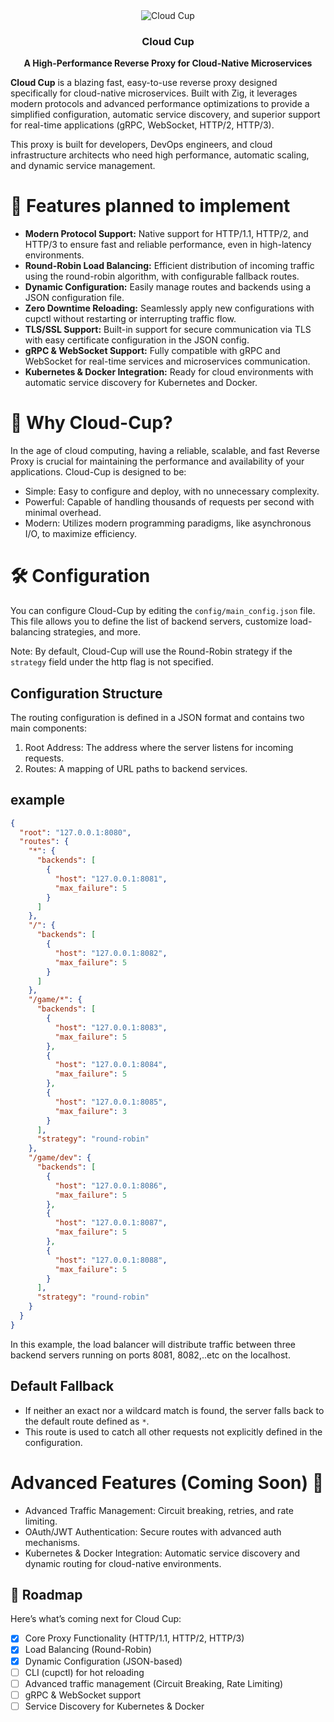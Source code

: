 
<div align="center">
  <img src="https://github.com/user-attachments/assets/6b5aae46-2ac0-4c2f-a98c-675f2bf02350"  alt="Cloud Cup">
     <h3>Cloud Cup</h3>
  <p><strong>A High-Performance Reverse Proxy for Cloud-Native Microservices </strong></p>
</div>




**Cloud Cup** is a blazing fast, easy-to-use reverse proxy designed specifically for cloud-native microservices. Built with Zig, it leverages modern protocols and advanced performance optimizations to provide a simplified configuration, automatic service discovery, and superior support for real-time applications (gRPC, WebSocket, HTTP/2, HTTP/3).

This proxy is built for developers, DevOps engineers, and cloud infrastructure architects who need high performance, automatic scaling, and dynamic service management.

# 🚀 Features planned to implement
- **Modern Protocol Support:** Native support for HTTP/1.1, HTTP/2, and HTTP/3 to ensure fast and reliable performance, even in high-latency environments.
- **Round-Robin Load Balancing:** Efficient distribution of incoming traffic using the round-robin algorithm, with configurable fallback routes.
- **Dynamic Configuration:** Easily manage routes and backends using a JSON configuration file.
- **Zero Downtime Reloading:** Seamlessly apply new configurations with cupctl without restarting or interrupting traffic flow.
- **TLS/SSL Support:** Built-in support for secure communication via TLS with easy certificate configuration in the JSON config.
- **gRPC & WebSocket Support:** Fully compatible with gRPC and WebSocket for real-time services and microservices communication.
- **Kubernetes & Docker Integration:** Ready for cloud environments with automatic service discovery for Kubernetes and Docker.

# 🎯 Why Cloud-Cup?
In the age of cloud computing, having a reliable, scalable, and fast Reverse Proxy is crucial for maintaining the performance and availability of your applications. Cloud-Cup is designed to be:

- Simple: Easy to configure and deploy, with no unnecessary complexity.
- Powerful: Capable of handling thousands of requests per second with minimal overhead.
- Modern: Utilizes modern programming paradigms, like asynchronous I/O, to maximize efficiency.

# 🛠️ Configuration
You can configure Cloud-Cup by editing the `config/main_config.json` file. This file allows you to define the list of backend servers, customize load-balancing strategies, and more.

Note: By default, Cloud-Cup will use the Round-Robin strategy if the `strategy` field  under the http flag is not specified.

## Configuration Structure

The routing configuration is defined in a JSON format and contains two main components:

  1. Root Address: The address where the server listens for incoming requests.
  2. Routes: A mapping of URL paths to backend services.

## example 
```json
{
  "root": "127.0.0.1:8080",
  "routes": {
    "*": {
      "backends": [
        {
          "host": "127.0.0.1:8081",
          "max_failure": 5
        }
      ]
    },
    "/": {
      "backends": [
        {
          "host": "127.0.0.1:8082",
          "max_failure": 5
        }
      ]
    },
    "/game/*": {
      "backends": [
        {
          "host": "127.0.0.1:8083",
          "max_failure": 5
        },
        {
          "host": "127.0.0.1:8084",
          "max_failure": 5
        },
        {
          "host": "127.0.0.1:8085",
          "max_failure": 3
        }
      ],
      "strategy": "round-robin"
    },
    "/game/dev": {
      "backends": [
        {
          "host": "127.0.0.1:8086",
          "max_failure": 5
        },
        {
          "host": "127.0.0.1:8087",
          "max_failure": 5
        },
        {
          "host": "127.0.0.1:8088",
          "max_failure": 5
        }
      ],
      "strategy": "round-robin"
    }
  }
}
```
In this example, the load balancer will distribute traffic between three backend servers running on ports 8081, 8082,..etc on the localhost.

## Default Fallback

  - If neither an exact nor a wildcard match is found, the server falls back to the default route defined as `*`.
  - This route is used to catch all other requests not explicitly defined in the configuration.

# Advanced Features (Coming Soon) 🔮

  - Advanced Traffic Management: Circuit breaking, retries, and rate limiting.
  - OAuth/JWT Authentication: Secure routes with advanced auth mechanisms.
  - Kubernetes & Docker Integration: Automatic service discovery and dynamic routing for cloud-native environments.


## 🌟 Roadmap
Here’s what’s coming next for Cloud Cup:
- [x] Core Proxy Functionality (HTTP/1.1, HTTP/2, HTTP/3)
- [x] Load Balancing (Round-Robin)
- [x] Dynamic Configuration (JSON-based)
- [ ] CLI (cupctl) for hot reloading
- [ ] Advanced traffic management (Circuit Breaking, Rate Limiting)
- [ ] gRPC & WebSocket support
- [ ] Service Discovery for Kubernetes & Docker
